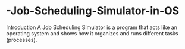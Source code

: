 # -Job-Scheduling-Simulator-in-OS
Introduction  A Job Scheduling Simulator is a program that acts like an operating system and shows how it organizes and runs different tasks (processes).
